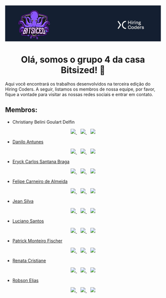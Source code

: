 ![image](covers/bitsized.png)
<h1 align = "center">Olá, somos o grupo 4 da casa Bitsized! 🐙
</h1>

Aqui você encontrará os trabalhos desenvolvidos na terceira edição do Hiring Coders. A seguir, listamos os membros de nossa equipe, por favor, fique a vontade para visitar as nossas redes sociais e entrar em contato.

<h2>Membros:</h2>

- Christiany Belini Goulart Delfin
<p align='center'>
  <a href="#" target="_blank">
    <img src="https://img.shields.io/badge/Twitter-423f6d?style=for-the-badge&logo=twitter&logoColor=753ed2" />        
  </a>&nbsp;&nbsp;
  <a href="#" target="_blank">
    <img src="https://img.shields.io/badge/LinkedIN-423f6d?style=for-the-badge&logo=linkedin&logoColor=753ed2" />
  </a>&nbsp;&nbsp;
  <a href="#" target="_blank">
    <img src="https://img.shields.io/badge/Instagram-423f6d?style=for-the-badge&logo=instagram&logoColor=753ed2" />        
</p>

  
- Danilo Antunes
  
<p align='center'>
  <a href="#" target="_blank">
    <img src="https://img.shields.io/badge/Twitter-423f6d?style=for-the-badge&logo=twitter&logoColor=753ed2" />        
  </a>&nbsp;&nbsp;
  <a href="#" target="_blank">
    <img src="https://img.shields.io/badge/LinkedIN-423f6d?style=for-the-badge&logo=linkedin&logoColor=753ed2" />
  </a>&nbsp;&nbsp;
  <a href="#" target="_blank">
    <img src="https://img.shields.io/badge/Instagram-423f6d?style=for-the-badge&logo=instagram&logoColor=753ed2" />        
</p>

  
- Eryck Carlos Santana Braga 
  
<p align='center'>
  <a href="#" target="_blank">
    <img src="https://img.shields.io/badge/Twitter-423f6d?style=for-the-badge&logo=twitter&logoColor=753ed2" />        
  </a>&nbsp;&nbsp;
  <a href="#" target="_blank">
    <img src="https://img.shields.io/badge/LinkedIN-423f6d?style=for-the-badge&logo=linkedin&logoColor=753ed2" />
  </a>&nbsp;&nbsp;
  <a href="#" target="_blank">
    <img src="https://img.shields.io/badge/Instagram-423f6d?style=for-the-badge&logo=instagram&logoColor=753ed2" />        
</p>

  
- Felipe Carneiro de Almeida
  
<p align='center'>
  <a href="#" target="_blank">
    <img src="https://img.shields.io/badge/Twitter-423f6d?style=for-the-badge&logo=twitter&logoColor=753ed2" />        
  </a>&nbsp;&nbsp;
  <a href="#" target="_blank">
    <img src="https://img.shields.io/badge/LinkedIN-423f6d?style=for-the-badge&logo=linkedin&logoColor=753ed2" />
  </a>&nbsp;&nbsp;
  <a href="#" target="_blank">
    <img src="https://img.shields.io/badge/Instagram-423f6d?style=for-the-badge&logo=instagram&logoColor=753ed2" />        
</p>

  
- Jean Silva
  
<p align='center'>
  <a href="#" target="_blank">
    <img src="https://img.shields.io/badge/Twitter-423f6d?style=for-the-badge&logo=twitter&logoColor=753ed2" />        
  </a>&nbsp;&nbsp;
  <a href="#" target="_blank">
    <img src="https://img.shields.io/badge/LinkedIN-423f6d?style=for-the-badge&logo=linkedin&logoColor=753ed2" />
  </a>&nbsp;&nbsp;
  <a href="#" target="_blank">
    <img src="https://img.shields.io/badge/Instagram-423f6d?style=for-the-badge&logo=instagram&logoColor=753ed2" />        
</p>

  
- Luciano Santos
  
<p align='center'>
  <a href="#" target="_blank">
    <img src="https://img.shields.io/badge/Twitter-423f6d?style=for-the-badge&logo=twitter&logoColor=753ed2" />        
  </a>&nbsp;&nbsp;
  <a href="#" target="_blank">
    <img src="https://img.shields.io/badge/LinkedIN-423f6d?style=for-the-badge&logo=linkedin&logoColor=753ed2" />
  </a>&nbsp;&nbsp;
  <a href="#" target="_blank">
    <img src="https://img.shields.io/badge/Instagram-423f6d?style=for-the-badge&logo=instagram&logoColor=753ed2" />        
</p>

  
- Patrick Monteiro Fischer
  
<p align='center'>
  <a href="#" target="_blank">
    <img src="https://img.shields.io/badge/Twitter-423f6d?style=for-the-badge&logo=twitter&logoColor=753ed2" />        
  </a>&nbsp;&nbsp;
  <a href="#" target="_blank">
    <img src="https://img.shields.io/badge/LinkedIN-423f6d?style=for-the-badge&logo=linkedin&logoColor=753ed2" />
  </a>&nbsp;&nbsp;
  <a href="#" target="_blank">
    <img src="https://img.shields.io/badge/Instagram-423f6d?style=for-the-badge&logo=instagram&logoColor=753ed2" />        
</p>

  
- Renata Cristiane
  
<p align='center'>
  <a href="#" target="_blank">
    <img src="https://img.shields.io/badge/Twitter-423f6d?style=for-the-badge&logo=twitter&logoColor=753ed2" />        
  </a>&nbsp;&nbsp;
  <a href="#" target="_blank">
    <img src="https://img.shields.io/badge/LinkedIN-423f6d?style=for-the-badge&logo=linkedin&logoColor=753ed2" />
  </a>&nbsp;&nbsp;
  <a href="#" target="_blank">
    <img src="https://img.shields.io/badge/Instagram-423f6d?style=for-the-badge&logo=instagram&logoColor=753ed2" />        
</p>

  
- Robson Elias
  
<p align='center'>
  <a href="#" target="_blank">
    <img src="https://img.shields.io/badge/Twitter-423f6d?style=for-the-badge&logo=twitter&logoColor=753ed2" />        
  </a>&nbsp;&nbsp;
  <a href="#" target="_blank">
    <img src="https://img.shields.io/badge/LinkedIN-423f6d?style=for-the-badge&logo=linkedin&logoColor=753ed2" />
  </a>&nbsp;&nbsp;
  <a href="#" target="_blank">
    <img src="https://img.shields.io/badge/Instagram-423f6d?style=for-the-badge&logo=instagram&logoColor=753ed2" />        
</p>
